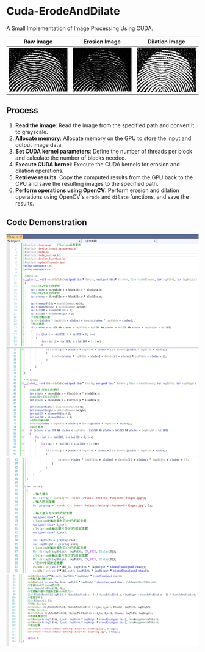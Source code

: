 # Cuda-ErodeAndDilate
A Small Implementation of Image Processing Using CUDA.

| Raw Image | Erosion Image | Dilation Image |
|:---------:|:-------------:|:--------------:|
| ![Raw Image](images/finger.jpg) | ![Erosion Image](images/Erosion.jpg) | ![Dilation Image](images/Dilation.jpg) |

## Process

1. **Read the image**: Read the image from the specified path and convert it to grayscale.
2. **Allocate memory**: Allocate memory on the GPU to store the input and output image data.
3. **Set CUDA kernel parameters**: Define the number of threads per block and calculate the number of blocks needed.
4. **Execute CUDA kernel**: Execute the CUDA kernels for erosion and dilation operations.
5. **Retrieve results**: Copy the computed results from the GPU back to the CPU and save the resulting images to the specified path.
6. **Perform operations using OpenCV**: Perform erosion and dilation operations using OpenCV's `erode` and `dilate` functions, and save the results.


## Code Demonstration

![show1 Image](images/show1.png)
![show2 Image](images/show2.png)
![show3 Image](images/show3.png)
![show4 Image](images/show4.png)